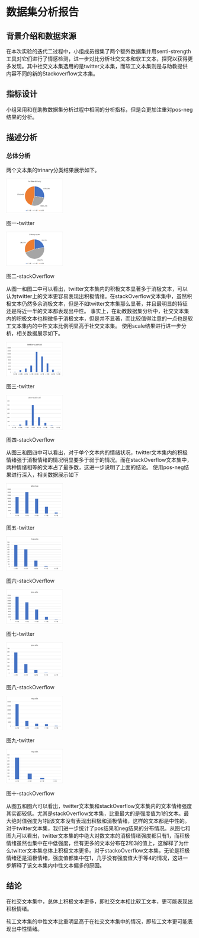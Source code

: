 # 数据集分析报告

## 背景介绍和数据来源

在本次实验的迭代二过程中，小组成员搜集了两个额外数据集并用senti-strength工具对它们进行了情感检测，进一步对比分析社交文本和软工文本，探究以获得更多发现。其中社交文本集选用的是twitter文本集，而软工文本集则是与助教提供内容不同的新的Stackoverflow文本集。

## 指标设计

小组采用和在助教数据集分析过程中相同的分析指标，但是会更加注重对pos-neg结果的分析。

## 描述分析

### 总体分析

两个文本集的trinary分类结果展示如下。

<img src="./twitter/twitter-trinary.png" title="twitter-trianry" alt="twitter-trianry" style="zoom:15%;">

图一-twitter

<img src="./newStackOverflow/over-trinary.png" title="" alt="" style="zoom:15%">

图二-stackOverflow

从图一和图二中可以看出，twitter文本集内的积极文本显著多于消极文本，可以认为twitter上的文本更容易表现出积极情绪。在stackOverflow文本集中，虽然积极文本仍然多余消极文本，但是不如twitter文本集那么显著，并且最明显的特征还是将近一半的文本都表现出中性。
事实上，在助教数据集分析中，社交文本集内的积极文本也稍微多于消极文本，但是并不显著，而比较值得注意的一点也是软工文本集内的中性文本比例明显高于社交文本集。
使用scale结果进行进一步分析，相关数据展示如下。

<img src="./twitter/vol.png" alt="" title="" style="zoom:15%">

图三-twitter

<img src="./newStackOverflow/over-scale-vol.png" title="" alt="" style="zoom:15%">

图四-stackOverflow

从图三和图四中可以看出，对于单个文本内的情绪状况，twitter文本集内的积极情绪强于消极情绪的情况明显要多于弱于的情况。而在stackOverflow文本集中，两种情绪相等的文本占了最多数，这进一步说明了上面的结论。
使用pos-neg结果进行深入，相关数据展示如下

<img src="./twitter/abs-max.png" alt="" title="" style="zoom:15%">

图五-twitter

<img src="./newStackOverflow/max-abs.png" alt="" title="" style="zoom:15%">

图六-stackOverflow

<img src="./twitter/pos-abs-max.png" title="" alt="" style="zoom:15%;">

图七-twitter

<img title="" src="./newStackOverflow/pos-abs.png" alt="" style="zoom:15%;">

图八-stackOverflow

<img title="" src="./twitter/neg-abs-max.png" alt="" style="zoom:15%;">

图九-twitter

<img title="" src="./newStackOverflow/neg-abs.png" alt="" style="zoom:15%;">

图十-stackOverflow

从图五和图六可以看出，twitter文本集和stackOverflow文本集内的文本情绪强度其实都较低。尤其是stackOverflow文本集，比重最大的是强度值为1的文本。最大绝对值强度为1指该文本没有表现出积极和消极情绪，这样的文本都是中性的。对于twitter文本集，我们进一步统计了pos结果和neg结果的分布情况。从图七和图九可以看出，twitter文本集的中绝大对数文本的消极情绪强度都只有1，而积极情绪虽然也集中在中低强度，但有更多的文本分布在2和3的值上，这解释了为什么twitter文本集总体上积极文本更多。对于stackoOverflow文本集，无论是积极情绪还是消极情绪，强度值都集中在1，几乎没有强度值大于等4的情况，这进一步解释了该文本集内中性文本偏多的原因。

## 结论

在社交文本集中，总体上积极文本更多，即社交文本相比软工文本，更可能表现出积极情绪。

软工文本集的中性文本比重明显高于在社交文本集中的情况，即软工文本更可能表现出中性情绪。

